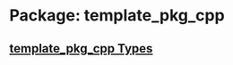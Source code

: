 # Package: template_pkg_cpp


## [template_pkg_cpp Types](../TriOrb-ROS2-Types/template_pkg_cpp/README.md)
